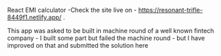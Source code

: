 React EMI calculator -Check the site live on -  https://resonant-trifle-8449f1.netlify.app/  .

This app was asked to be built in machine round of a well known fintech company -  I built some part but  failed the machine round - but I have improved on that and submitted the solution here
